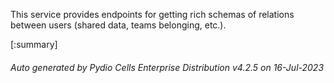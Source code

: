 






This service provides endpoints for getting rich schemas of relations between users (shared data, teams belonging, etc.).

[:summary]

###### Auto generated by Pydio Cells Enterprise Distribution v4.2.5 on 16-Jul-2023
